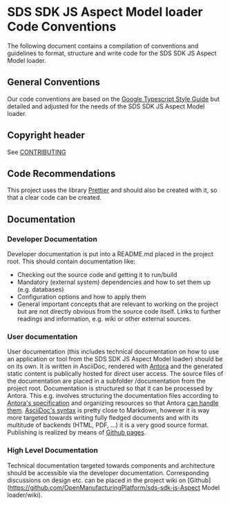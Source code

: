 # SDS SDK JS Aspect Model loader Code Conventions

The following document contains a compilation of conventions and guidelines to format, structure and write code for the
SDS SDK JS Aspect Model loader.

## General Conventions

Our code conventions are based on the [Google Typescript Style Guide](https://google.github.io/styleguide/tsguide.html)
but
detailed and adjusted for the needs of the SDS SDK JS Aspect Model loader.

## Copyright header

See [CONTRIBUTING](CONTRIBUTING.md)

## Code Recommendations

This project uses the library [Prettier](https://www.npmjs.com/package/prettier) and should also be created with it, so
that a clear code can be created.

## Documentation

### Developer Documentation

Developer documentation is put into a README.md placed in the project root. This should contain documentation like:

* Checking out the source code and getting it to run/build
* Mandatory (external system) dependencies and how to set them up (e.g. databases)
* Configuration options and how to apply them
* General important concepts that are relevant to working on the project but are not directly obvious from the source
  code
  itself. Links to further readings and information, e.g. wiki or other external sources.

### User documentation

User documentation (this includes technical documentation on how to use an application or tool from
the SDS SDK JS Aspect Model loader) should be on
its own.
It is written in AsciiDoc, rendered with [Antora](https://antora.org) and the generated static content is
publically hosted for direct user access.
The source files of the documentation are placed in a subfolder /documentation from the project root.
Documentation is structured so that it can be processed by Antora. This e.g. involves structuring the documentation
files
according to [Antora's specification](https://docs.antora.org/antora/2.3/organize-content-files/) and organizing
resources
so that Antora [can handle them](https://docs.antora.org/antora/2.3/page/resource-id/).
[AsciiDoc's syntax](https://docs.antora.org/antora/2.3/asciidoc/asciidoc/) is pretty close to Markdown, however it is
way more targeted towards writing fully fledged documents and with its multitude of backends (HTML, PDF, ...) it is a
very good source format.
Publishing is realized by means of [Github pages](https://docs.antora.org/antora/2.3/publish-to-github-pages/).

### High Level Documentation

Technical documentation targeted towards components and architecture should be accessible via the developer
documentation.
Corresponding discussions on design etc. can be placed in the project wiki on
[Github](https://github.com/OpenManufacturingPlatform/sds-sdk-js-Aspect Model loader/wiki).
